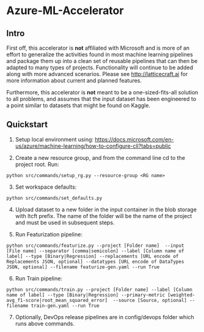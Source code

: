 # Azure-ML-Accelerator

## Intro

First off, this accelerator is **not** affiliated with Microsoft and is more of an effort to generalize the activities found in most machine learning pipelines and package them up into a clean set of reusable pipelines that can then be adapted to many types of projects.  Functionality will continue to be added along with more advanced scenarios.  Please see http://latticecraft.ai for more information about current and planned features.

Furthermore, this accelerator is **not** meant to be a one-sized-fits-all solution to all problems, and assumes that the input dataset has been engineered to a point similar to datasets that might be found on Kaggle.

## Quickstart

1. Setup local environment using: https://docs.microsoft.com/en-us/azure/machine-learning/how-to-configure-cli?tabs=public

2. Create a new resource group, and from the command line cd to the project root.  Run:
~~~
python src/commands/setup_rg.py --resource-group <RG name>
~~~

3. Set workspace defaults:
~~~
python src/commands/set_defaults.py
~~~

4. Upload dataset to a new folder in the input container in the blob storage with ltcft prefix.  The name of the folder will be the name of the project and must be used in subsequent steps.

5. Run Featurization pipeline:
~~~
python src/commands/featurize.py --project [Folder name]  --input [File name] --separator [comma|semicolon] --label [Column name of label] --type [Binary|Regression] --replacements [URL encode of Replacements JSON, optional] --datatypes [URL encode of DataTypes JSON, optional] --filename featurize-gen.yaml --run True
~~~

6. Run Train pipeline:
~~~
python src/commands/train.py --project [Folder name] --label [Column name of label] --type [Binary|Regression] --primary-metric [weighted-avg_f1-score|root_mean_squared_error]  --source [Source, optional] --filename train-gen.yaml --run True
~~~

7. Optionally, DevOps release pipelines are in config/devops folder which runs above commands.
